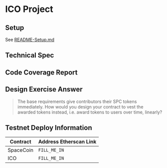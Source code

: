 # ICO Project

## Setup

See [README-Setup.md](./README-Setup.md)

## Technical Spec

<!-- Here you should write out your project's specification -->

## Code Coverage Report

<!-- Copy + paste your coverage report here before submitting your project -->
<!-- You can see how to generate a coverage report in the "Solidity Code Coverage" section located here: -->
<!-- https://learn.0xmacro.com/training/project-crowdfund/p/4 -->

## Design Exercise Answer

<!-- Answer the Design Exercise. -->
<!-- In your answer: (1) Consider the tradeoffs of your design, and (2) provide some pseudocode, or a diagram, to illustrate how one would get started. -->

> The base requirements give contributors their SPC tokens immediately. How would you design your contract to vest the awarded tokens instead, i.e. award tokens to users over time, linearly?

## Testnet Deploy Information

| Contract  | Address Etherscan Link |
| --------- | ---------------------- |
| SpaceCoin | `FILL_ME_IN`           |
| ICO       | `FILL_ME_IN`           |
